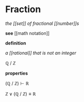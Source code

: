 # Fraction

_the [[set]] of fractional [[number]]s_

**see** [[math notation]]

**definition**

_a [[rational]] that is not an integer_

$\mathbb Q\ /\ \mathbb Z$

**properties**

$(\mathbb Q\ /\ \mathbb Z) \vdash \mathbb R$

$\mathbb Z \lor (\mathbb Q \mathbb\ /\ \mathbb Z) \equiv \mathbb R$

